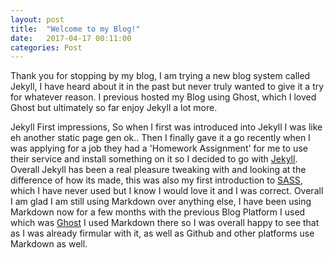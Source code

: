 ```yaml
---
layout: post
title:  "Welcome to my Blog!"
date:   2017-04-17 00:11:00
categories: Post
---
```


Thank you for stopping by my blog, I am trying a new blog system called Jekyll, I have heard about it in the past but never truly wanted to give it a try for whatever reason. I previous hosted my Blog using Ghost, which I loved Ghost but ultimately so far enjoy Jekyll a lot more. 


Jekyll First impressions, So when I first was introduced into Jekyll I was like eh another static page gen ok.. Then I finally gave it a go recently when I was applying for a job they had a 'Homework Assignment' for me to use their service and install something on it so I decided to go with [Jekyll][jek]. Overall Jekyll has been a real pleasure tweaking with and looking at the difference of how its made, this was also my first introduction to [SASS][SASS], which I have never used but I know I would love it and I was correct. Overall I am glad I am still using Markdown over anything else, I have been using Markdown now for a few months with the previous Blog Platform I used which was [Ghost][Ghost] I used Markdown there so I was overall happy to see that as I was already firmular with it, as well as Github and other platforms use Markdown as well. 


[Ghost]: https://Ghost.org
[SASS]:  http://sass-lang.com/
[jek]:   https://jekyllrb.com